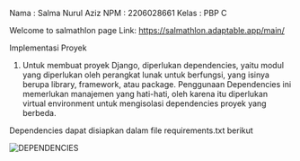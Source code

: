 Nama    : Salma Nurul Aziz
NPM     : 2206028661
Kelas   : PBP C

Welcome to salmathlon page
Link: https://salmathlon.adaptable.app/main/

Implementasi Proyek
1. Untuk membuat proyek Django, diperlukan dependencies, yaitu modul yang diperlukan oleh perangkat lunak untuk berfungsi, yang isinya berupa library, framework, atau package. Penggunaan Dependencies ini memerlukan manajemen yang hati-hati, oleh karena itu diperlukan virtual environment untuk mengisolasi dependencies proyek yang berbeda.

Dependencies dapat disiapkan dalam file requirements.txt berikut

![DEPENDENCIES](../imgTUGAS2/Screenshot%202023-09-10%20213132.png)
